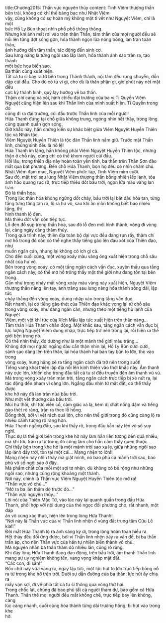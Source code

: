 title:Chương2015: Thần vực nguyên thủy
content:
Tinh Viêm thượng thần bên trái, không có khí thế bàng bạc như Nhật Viêm<br>vậy, cũng không có sự hoàn mỹ không một tì vết như Nguyệt Viêm, chỉ là một<br>bức Hồ Ly Bùn thoạt nhìn phổ phổ thông thông.<br>Nhưng khi ánh mắt rơi vào trên thân Thần, tâm thần của mọi người đều sẽ<br>nổi lên từng đợt sóng gợn, hóa thành ngọn lửa nóng bỏng, lan tràn toàn thân,<br>ảnh hưởng đến tâm thần, tác động đến sinh cơ.<br>Sau lưng nàng là từng ngôi sao lấp lánh, hóa thành ánh sao tràn ra, tạo thành<br>một bức họa biển sao.<br>Ba thần cùng xuất hiện.<br>Tất cả tu sĩ bay ra từ bên trong Thánh thành, nội tâm đều rung chuyển, dồn<br>dập cúi đầu. Cho dù có tu vi gì, cho dù là thân phận gì, giờ phút này nét mặt đều<br>cực kỳ thành kính, quỳ lạy hướng về ba thần.<br>Thậm chí càng xa xôi, hình chiếu đại trướng của ba vị Ti Quyền Viêm<br>Nguyệt cũng hiện lên sau khi Thần linh của mình xuất hiện. Ti Quyền trong đó<br>cũng đi ra đại trướng, cúi đầu trước Thần linh của mỗi người!<br>Hứa Thanh đứng tại chỗ giữa không trung, ngóng nhìn hết thảy, trong lòng<br>cũng quanh quẩn gợn sóng.<br>Giờ khắc này, hắn chứng kiến sự khác biệt giữa Viêm Nguyệt Huyền Thiên<br>tộc và Nhân tộc.<br>Viêm Nguyệt Huyền Thiên là tộc đàn Thần linh nắm giữ. Trước mặt Thần<br>linh, chúng sinh đều là nô lệ!<br>Hứa Thanh im lặng, hắn không phải Viêm Nguyệt Huyền Thiên tộc, nhưng<br>thân ở chỗ này, cũng chỉ có thể khom người cúi đầu.<br>Hồi lâu, trong thiên địa này hoàn toàn yên tĩnh, ba thần trên Thần Sơn đảo<br>mắt qua bát phương. Đến chỗ Hứa Thanh, bọn họ đều có nhìn chăm chú.<br>Nhật Viêm đạm mạc, Nguyệt Viêm phức tạp, Tinh Viêm mỉm cười.<br>Sau đó, mặt trời sau lưng Nhật Viêm thượng thần bỗng nhiên lấp lánh, tỏa<br>ánh hào quang rực rỡ, trực tiếp thiêu đốt bầu trời, ngọn lửa màu vàng lan tràn.<br>Đó là thần hỏa.<br>Trong lúc thần hỏa không ngừng đốt cháy, bầu trời lại bắt đầu hòa tan, từng<br>tầng từng tầng tan rã, lộ ra hư vô, sau khi ăn mòn không biết bao nhiêu tầng, thì<br>hình thành lỗ đen.<br>Mà thiêu đốt vẫn còn tiếp tục.<br>Lỗ đen đổ sụp trong thần hỏa, sau đó lỗ đen mới hình thành, vòng đi vòng<br>lại, càng ngày càng thâm thúy.<br>Trong quá trình này, thiên địa toàn bộ đại vực đều đang run rẩy, thậm chí<br>mơ hồ trong đó còn có thể nghe thấy tiếng gào lên đau xót của Thiên đạo, như<br>muốn ngăn cản, nhưng lại không có ích gì cả.<br>Cho đến cuối cùng, một vòng xoáy màu vàng óng xuất hiện trong chỗ sâu<br>nhất của hư vô.<br>Bên trong vòng xoáy, có một tầng ngăn cách vẩn đục, xuyên thấu qua tầng<br>ngăn cách này, có thể mơ hồ trông thấy một thế giới như đang tồn tại bên trong.<br>Gần như trong nháy mắt vòng xoáy màu vàng này xuất hiện, Nguyệt Viêm<br>thượng thần nâng lên tay, ánh trăng sau lưng nàng hóa thành sông dài, lập tức<br>chảy thẳng đến vòng xoáy, dung nhập vào trong tầng vẩn đục.<br>Rất nhanh, lại có tiếng gào thét của Thiên đạo khác vọng lại từ chỗ sâu<br>trong vòng xoáy, như đang ngăn cản, nhưng theo một tiếng hừ lạnh của Nguyệt<br>Viêm, một vệt khí tức của Xích Mẫu lập tức xuất hiện trên thân nàng…<br>Tâm thần Hứa Thanh chấn động. Một khắc sau, tầng ngăn cách vẩn đục bị<br>lực lượng Nguyệt Viêm dung nhập, trực tiếp trở nên trong lại, rồi hiện ra thế<br>giới bên trong nó.<br>Có thể nhìn thấy, đó dường như là một mảnh thế giới màu trắng…<br>Không đợi mọi người ngẩng đầu cẩn thận nhìn lại, Hồ Ly Bùn cười cười,<br>sánh sao dâng lên trên thân, lại hóa thành hai bàn tay bùn to lớn, thò vào trong<br>vòng xoáy, hung hăng xé ra tầng ngăn cách đã trở nên trong suốt!<br>Tiếng vang khai thiên lập địa nổi lên kinh thiên vào thời khắc này. Âm thanh<br>này cực lớn, khiến cho trong đầu tất cả tu sĩ đều truyền đến âm thanh vù vù.<br>Mà trong vòng xoáy trên màn trời, tầng ngăn cách trực tiếp bị xé nứt ra, lại<br>tác động đến phạm vi càng lớn. Ngẩng đầu nhìn từ mặt đất, có thể thấy được<br>khe hở này đã lan tràn nửa bầu trời.<br>Như một vết thương của bầu trời.<br>Mùi hư thối, khí tức viễn cổ, cảm giác xa lạ, kèm dị chất nồng đậm và tiếng<br>gào thét rõ ràng, tràn ra theo lỗ hổng.<br>Đồng thời, bởi vì vết rách quá lớn, cho nên thế giới trong đó cũng càng lộ ra<br>nhiều cảnh tượng rõ ràng hơn.<br>Hứa Thanh ngẩng đầu, sau khi thấy rõ, trong đầu hắn nảy lên vô số suy<br>nghĩ.<br>Thực sự là thế giới bên trong khe hở này làm hắn liên tưởng đến quá nhiều,<br>mà khí tức tràn ra từ trong đó cũng làm cho hắn cảm thấy quen thuộc.<br>Chỉ thấy bên trong khe hở là một mảnh trời sao xa lạ, giữa những ngôi sao<br>lấp lánh đầy trời, tồn tại một cái… Mạng nhện to lớn!!<br>Mạng nhện này nhìn thấy mà giật mình, nó bao phủ cả mảnh trời sao, bao<br>phủ vô số ngôi sao ở đây.<br>Mà phẩm chất của mỗi một sợi tơ nhện, dù không có bề rộng như những<br>ngôi sao, nhưng cũng rộng khoảng một thành.<br>Nơi này, chính là Thần vực Viêm Nguyệt Huyền Thiên tộc mở ra!<br>“Thần vực vô chủ…”<br>“Mở ra ba lần thăm dò trước đó…”<br>“Thần vực nguyên thủy…”<br>Lời nói của Thiên Mặc Tử, vào lúc này lại quanh quẩn trong đầu Hứa<br>Thanh, phối hợp với nội dung của thẻ ngọc đối phương cho, rất nhanh, một đáp<br>án vô cùng xác thực, hiện lên trong lòng Hứa Thanh!<br>“Nơi này là Thần vực của vị Thần linh nhện ở vùng đất trung tâm Cửu Lê<br>kia!!”<br>Đôi mắt Hứa Thanh lộ ra ánh sáng kỳ dị, trong lòng hoàn toàn hiểu ra.<br>Hết thảy đều đối ứng được, bởi vì Thần linh nhện xảy ra vấn đề, bị ba thần<br>trấn áp, cho nên Thần vực của hắn tự nhiên biến thành vô chủ.<br>Mà nguyên nhân ba thần thăm dò nhiều lần, cũng rõ ràng.<br>Khi đáy lòng Hứa Thanh đang dao động, trên bầu trời, âm thanh Thần linh<br>mang sự uy nghiêm không tên, vang vọng khắp mặt đất.<br>“Các con, đi săn!”<br>Bốn chữ này vừa vang ra, ngay lập tức, một lực hút to lớn trực tiếp bùng nổ<br>ra từ trong khe hở trên trời. Dưới sự dẫn đường của ba thần, lực hút ấy chia ra<br>mấy vạn sợi, đi về phía tất cả tu sĩ thông qua vòng thứ hai.<br>Trong chốc lát, chúng đã bao phủ tất cả người tham dự, bao gồm cả Hứa<br>Thanh. Thân thể mọi người đều mất khống chế, trực tiếp bay lên không, càng<br>lúc càng nhanh, cuối cùng hóa thành từng dải trường hồng, bị hút vào trong khe<br>hở.